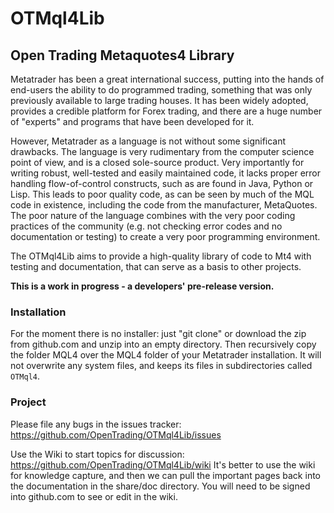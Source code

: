 # OTMql4Lib
## Open Trading Metaquotes4 Library



Metatrader has been a great international success, putting into the
hands of end-users the ability to do programmed trading, something
that was only previously available to large trading houses. It has
been widely adopted, provides a credible platform for Forex trading,
and there are a huge number of "experts" and programs that have been
developed for it.

However, Metatrader as a language is not without some significant
drawbacks. The language is very rudimentary from the computer science
point of view, and is a closed sole-source product. Very importantly
for writing robust, well-tested and easily maintained code, it lacks
proper error handling flow-of-control constructs, such as are found in
Java, Python or Lisp. This leads to poor quality code, as can be seen
by much of the MQL code in existence, including the code from the
manufacturer, MetaQuotes. The poor nature of the language combines
with the very poor coding practices of the community (e.g. not
checking error codes and no documentation or testing) to create a very
poor programming environment.

The OTMql4Lib aims to provide a high-quality library of code to Mt4
with testing and documentation, that can serve as a basis to other projects.

**This is a work in progress - a developers' pre-release version.**

### Installation

For the moment there is no installer: just "git clone" or download the
zip from github.com and unzip into an empty directory. Then recursively copy
the folder MQL4 over the MQL4 folder of your Metatrader installation. It will
not overwrite any system files, and keeps its files in subdirectories
called `OTMql4`.

### Project

Please file any bugs in the issues tracker:
https://github.com/OpenTrading/OTMql4Lib/issues

Use the Wiki to start topics for discussion:
https://github.com/OpenTrading/OTMql4Lib/wiki
It's better to use the wiki for knowledge capture, and then we can pull
the important pages back into the documentation in the share/doc directory.
You will need to be signed into github.com to see or edit in the wiki.
